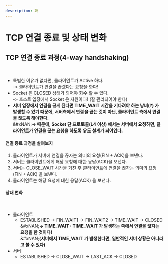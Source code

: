```yaml
---
description: 화
---
```


# TCP 연결 종료 및 상태 변화

## TCP 연결 종료 과정(4-way handshaking)

<figure><img src="../../../../.gitbook/assets/스크린샷 2024-01-06 15.10.19.png" alt=""><figcaption></figcaption></figure>

* 특별한 이유가 없다면, 클라이언트가 Active 하다.\
  -> 클라이언트가 연결을 끊겠다는 요청을 한다!
* Socket 은 CLOSED 상태가 되어야 회수 할 수 있다.\
  -> 호스트 입장에서 Socket 은 자원이다! (잘 관리되어야 한다)
* **서버 입장에서 연결을 끊게 된다면 TIME\_WAIT 시간을 기다려야 하는 낭비(?) 가 발생할 수 있기 때문에, 서버측에서 연결을 끊는 것이 아닌, 클라이언트 측에서 연결을 끊도록 해야한다.**\
  &#xNAN;**-> 때문에, Socket 단 프로토콜(L4 이상) 에서는 서버에서 요청하면, 클라이언트가 연결을 끊는 요청을 하도록 유도 설계가 되어있다.**

#### 연결 종료 과정을 살펴보자

1. 클라이언트가 서버에 연결을 끊자는 의미의 요청(FIN + ACK)을 보낸다.
2. 서버는 클라이언트에게 해당 요청에 대한 응답(ACK)을 보낸다.
3. 서버는 CLOSE\_WAIT 시간을 거친 후 클라이언트에 연결을 끊자는 의미의 요청(FIN + ACK) 을 보낸다.
4. 클라이언트는 해당 요청에 대한 응답(ACK) 을 보낸다.

#### 상태 변화

<figure><img src="../../../../.gitbook/assets/스크린샷 2024-01-06 15.28.31.png" alt=""><figcaption></figcaption></figure>

* 클라이언트
  * ESTABLISHED -> FIN\_WAIT1 -> FIN\_WAIT2 -> TIME\_WAIT -> CLOSED\
    &#xNAN;**-> TIME\_WAIT : TIME\_WAIT 가 발생하는 쪽에서 연결을 끊자는 요청을 한 것이다!**\
    &#xNAN;**(서버에서 TIME\_WAIT 가 발생한다면, 일반적인 서버 상황은 아니라고 볼 수 있다)**
* 서버
  * ESTABLISHED -> CLOSE\_WAIT -> LAST\_ACK -> CLOSED
